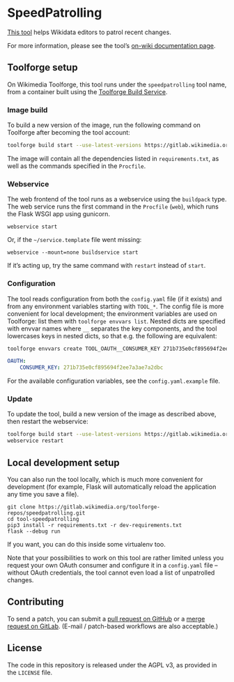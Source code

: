 # SpeedPatrolling

[This tool](https://speedpatrolling.toolforge.org/) helps Wikidata editors to patrol recent changes.

For more information,
please see the tool’s [on-wiki documentation page](https://www.wikidata.org/wiki/User:Lucas_Werkmeister/SpeedPatrolling).

## Toolforge setup

On Wikimedia Toolforge, this tool runs under the `speedpatrolling` tool name,
from a container built using the [Toolforge Build Service](https://wikitech.wikimedia.org/wiki/Help:Toolforge/Building_container_images).

### Image build

To build a new version of the image,
run the following command on Toolforge after becoming the tool account:

```sh
toolforge build start --use-latest-versions https://gitlab.wikimedia.org/toolforge-repos/speedpatrolling
```

The image will contain all the dependencies listed in `requirements.txt`,
as well as the commands specified in the `Procfile`.

### Webservice

The web frontend of the tool runs as a webservice using the `buildpack` type.
The web service runs the first command in the `Procfile` (`web`),
which runs the Flask WSGI app using gunicorn.

```
webservice start
```

Or, if the `~/service.template` file went missing:

```
webservice --mount=none buildservice start
```

If it’s acting up, try the same command with `restart` instead of `start`.

### Configuration

The tool reads configuration from both the `config.yaml` file (if it exists)
and from any environment variables starting with `TOOL_*`.
The config file is more convenient for local development;
the environment variables are used on Toolforge:
list them with `toolforge envvars list`.
Nested dicts are specified with envvar names where `__` separates the key components,
and the tool lowercases keys in nested dicts,
so that e.g. the following are equivalent:

```sh
toolforge envvars create TOOL_OAUTH__CONSUMER_KEY 271b735e0cf895694f2ee7a3ae7a2dbc
```

```yaml
OAUTH:
    CONSUMER_KEY: 271b735e0cf895694f2ee7a3ae7a2dbc
```

For the available configuration variables, see the `config.yaml.example` file.

### Update

To update the tool, build a new version of the image as described above,
then restart the webservice:

```sh
toolforge build start --use-latest-versions https://gitlab.wikimedia.org/toolforge-repos/speedpatrolling
webservice restart
```

## Local development setup

You can also run the tool locally, which is much more convenient for development
(for example, Flask will automatically reload the application any time you save a file).

```
git clone https://gitlab.wikimedia.org/toolforge-repos/speedpatrolling.git
cd tool-speedpatrolling
pip3 install -r requirements.txt -r dev-requirements.txt
flask --debug run
```

If you want, you can do this inside some virtualenv too.

Note that your possibilities to work on this tool are rather limited
unless you request your own OAuth consumer and configure it in a `config.yaml` file –
without OAuth credentials, the tool cannot even load a list of unpatrolled changes.

## Contributing

To send a patch, you can submit a
[pull request on GitHub](https://github.com/lucaswerkmeister/tool-speedpatrolling) or a
[merge request on GitLab](https://gitlab.wikimedia.org/toolforge-repos/speedpatrolling).
(E-mail / patch-based workflows are also acceptable.)

## License

The code in this repository is released under the AGPL v3, as provided in the `LICENSE` file.
